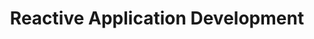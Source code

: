 ---
title: "Reactive Application Development"
section_image: "/content-images/services_img_5.png"
img_render_class: 'obj-fit-cover border-radius'
weight: 5
---